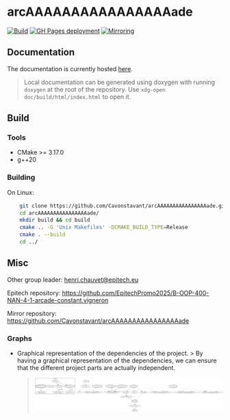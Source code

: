 # arcAAAAAAAAAAAAAAAAade

[![Build](https://github.com/Cavonstavant/arcAAAAAAAAAAAAAAAAade/actions/workflows/cmake.yml/badge.svg)](https://github.com/Cavonstavant/arcAAAAAAAAAAAAAAAAade/actions/workflows/cmake.yml) [![GH Pages deployment](https://github.com/Cavonstavant/arcAAAAAAAAAAAAAAAAade/actions/workflows/doc_build.yml/badge.svg)](https://github.com/Cavonstavant/arcAAAAAAAAAAAAAAAAade/actions/workflows/doc_build.yml) [![Mirroring](https://github.com/Cavonstavant/arcAAAAAAAAAAAAAAAAade/actions/workflows/mirroring.yml/badge.svg)](https://github.com/Cavonstavant/arcAAAAAAAAAAAAAAAAade/actions/workflows/mirroring.yml)

## Documentation

The documentation is currently hosted [here](https://cavonstavant.github.io/arcAAAAAAAAAAAAAAAAade/index.html).

> Local documentation can be generated using doxygen with running `doxygen` at the root of the repository. Use `xdg-open doc/build/html/index.html` to open it.

## Build

### Tools

- CMake >= 3.17.0
- g++20

### Building

On Linux:

```bash
    git clone https://github.com/Cavonstavant/arcAAAAAAAAAAAAAAAAade.git
    cd arcAAAAAAAAAAAAAAAAade/
    mkdir build && cd build
    cmake .. -G 'Unix Makefiles' -DCMAKE_BUILD_TYPE=Release
    cmake . --build
    cd ../
```

## Misc

Other group leader: henri.chauvet@epitech.eu

Epitech repository: https://github.com/EpitechPromo2025/B-OOP-400-NAN-4-1-arcade-constant.vigneron

Mirror repository: https://github.com/Cavonstavant/arcAAAAAAAAAAAAAAAAade

### Graphs

- Graphical representation of the dependencies of the project. > By having a graphical representation of the dependencies, we can ensure that the different project parts are actually independent.
  > ![DepsGraph](graph/deps.png)
